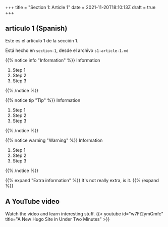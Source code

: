+++
title = "Section 1: Article 1"
date = 2021-11-20T18:10:13Z
draft = true
+++

## artículo 1 (Spanish)

Este es el artículo 1 de la sección 1.

Está hecho en `section-1`, desde el archivo `s1-article-1.md`

{{% notice info "Information"  %}}
Information

1. Step 1
1. Step 2
1. Step 3

{{% /notice %}}

{{% notice tip "Tip"  %}}
Information

1. Step 1
1. Step 2
1. Step 3

{{% /notice %}}

{{% notice warning "Warning"  %}}
Information

1. Step 1
1. Step 2
1. Step 3

{{% /notice %}}

{{% expand "Extra information" %}}
It's not really extra, is it.
{{% /expand %}}

## A YouTube video

Watch the video and learn interesting stuff.
{{< youtube id="w7Ft2ymGmfc" title="A New Hugo Site in Under Two Minutes" >}}
